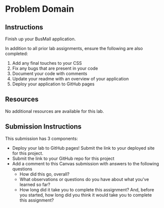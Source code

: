 # Problem Domain

## Instructions

Finish up your BusMall application.

In addition to all prior lab assignments, ensure the following are also completed:

1. Add any final touches to your CSS
1. Fix any bugs that are present in your code
1. Document your code with comments
1. Update your readme with an overview of your application
1. Deploy your application to GitHub pages

## Resources

No additional resources are available for this lab.

## Submission Instructions

This submission has 3 components:

- Deploy your lab to GitHub pages! Submit the link to your deployed site for this project.
- Submit the link to your GitHub repo for this project
- Add a comment to this Canvas submission with answers to the following questions
  - How did this go, overall?
  - What observations or questions do you have about what you've learned so far?
  - How long did it take you to complete this assignment? And, before you started, how long did you think it would take you to complete this assignment?
